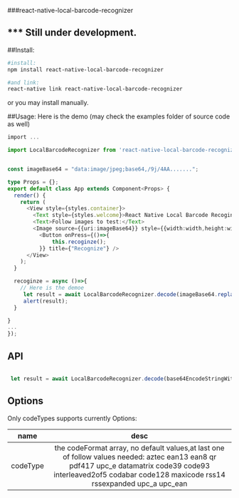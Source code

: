 ﻿###react-native-local-barcode-recognizer
## *** Still under development.

##Install:
```bash
#install:
npm install react-native-local-barcode-recognizer

#and link:
react-native link react-native-local-barcode-recognizer

```

or you may install manually.

##Usage:
Here is the demo (may check the examples folder of source code as well)

```typescript 
import ...

import LocalBarcodeRecognizer from 'react-native-local-barcode-recognizer';


const imageBase64 = "data:image/jpeg;base64,/9j/4AA.......";

type Props = {};
export default class App extends Component<Props> {
  render() {
    return (
      <View style={styles.container}>
        <Text style={styles.welcome}>React Native Local Barcode Recoginzer Demo</Text>
        <Text>Follow images to test:</Text>
        <Image source={{uri:imageBase64}} style={{width:width,height:width}}></Image>
          <Button onPress={()=>{
              this.recoginze();
          }} title={"Recognize"} />
      </View>
    );
  }

  recoginze = async ()=>{
	// Here is the demoe
     let result = await LocalBarcodeRecognizer.decode(imageBase64.replace("data:image/jpeg;base64,",""),{codeTypes:['ean13','qr']});
     alert(result);
  }

}
...
});


```

## API
```javascript

 let result = await LocalBarcodeRecognizer.decode(base64EncodeStringWithSchema,options);


```

## Options
Only codeTypes supports currently
Options:

| name | desc |
|:----:|:----:|
| codeType | the codeFormat array, no default values,at last one of follow values needed: aztec ean13 ean8 qr pdf417 upc_e datamatrix code39 code93 interleaved2of5 codabar code128 maxicode rss14 rssexpanded upc_a upc_ean   |
